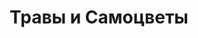 ---
title: Травы и Самоцветы
text: Описание
image:
  src: "/projects/travysamocvety.png"
  alt: "Травы и Самоцветы"
  width: 1360
  height: 764
  format: "png"
tags: Брендинг, Веб-дизайн, E-commerce, SEO, Контент
link: "https://травысамоцветы.рф"
---